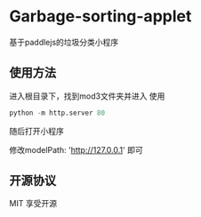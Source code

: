 # Garbage-sorting-applet
基于paddlejs的垃圾分类小程序

## 使用方法

进入根目录下，找到mod3文件夹并进入
使用
```python
python -m http.server 80
```

随后打开小程序

修改modelPath: 'http://127.0.0.1'
即可

## 开源协议

MIT
享受开源
